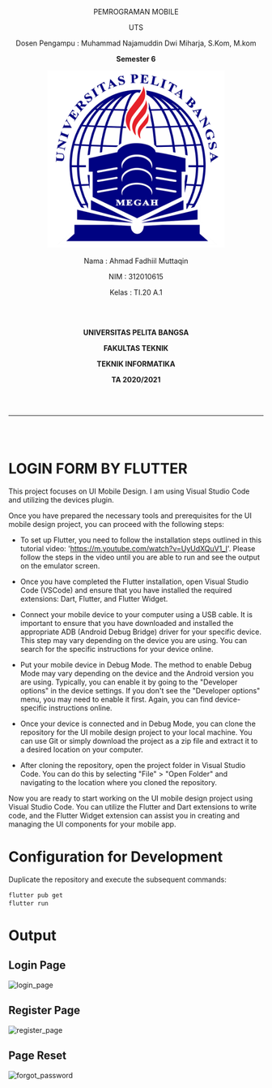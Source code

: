 <p align="center">PEMROGRAMAN MOBILE
</p>
<p align="center">
	UTS
</p>
<p align="center">
	Dosen Pengampu : Muhammad Najamuddin Dwi Miharja, S.Kom, M.kom
</p>
<p align="center"> 
	<b>Semester 6</b>
</p>

<p align="center">
	<img src="Logo/logo.png" alt="UPB" width="350" height="350">
</p>

<p align="center">
                 Nama  : Ahmad Fadhiil Muttaqin
</p>
<p align="center">
                 NIM   : 312010615
</p>
<p align="center">
                 Kelas : TI.20 A.1
</p>

<br/>
<br/>

<p align="center">
	<b>UNIVERSITAS PELITA BANGSA</b>
</p>
<p align="center">
	<b>FAKULTAS TEKNIK</b>
</p>
<p align="center">
	<b>TEKNIK INFORMATIKA</b>
</p>
<p align="center">
	<b>TA 2020/2021</b>
</p>

<br></br>

<hr>
</hr>

<br></br>

# LOGIN FORM BY FLUTTER

This project focuses on UI Mobile Design. I am using Visual Studio Code and utilizing the devices plugin.

Once you have prepared the necessary tools and prerequisites for the UI mobile design project, you can proceed with the following steps:

- To set up Flutter, you need to follow the installation steps outlined in this tutorial video: 'https://m.youtube.com/watch?v=UyUdXQuV1_I'. Please follow the steps in the video until you are able to run and see the output on the emulator screen.

- Once you have completed the Flutter installation, open Visual Studio Code (VSCode) and ensure that you have installed the required extensions: Dart, Flutter, and Flutter Widget. 

- Connect your mobile device to your computer using a USB cable. It is important to ensure that you have downloaded and installed the appropriate ADB (Android Debug Bridge) driver for your specific device. This step may vary depending on the device you are using. You can search for the specific instructions for your device online.

- Put your mobile device in Debug Mode. The  method to enable Debug Mode may vary depending on the device and the Android version you are using. Typically, you can enable it by going to the "Developer options" in the device settings. If you don't see the "Developer options" menu, you may need to enable it first. Again, you can find device-specific instructions online.

- Once your device is connected and in Debug Mode, you can clone the repository for the UI mobile design project to your local machine. You can use Git or simply download the project as a zip file and extract it to a desired location on your computer.

- After cloning the repository, open the project folder in Visual Studio Code. You can do this by selecting "File" > "Open Folder" and navigating to the location where you cloned the repository.

Now you are ready to start working on the UI mobile design project using Visual Studio Code. You can utilize the Flutter and Dart extensions to write code, and the Flutter Widget extension can assist you in creating and managing the UI components for your mobile app.

# Configuration for Development

Duplicate the repository and execute the subsequent commands:
```
flutter pub get
flutter run
```

# Output

## Login Page

![login_page](https://github.com/MrAding/UTS_Flutter_UI/assets/46867774/3b19acd6-aa05-4e6e-ac0d-5510250ca008)

## Register Page

![register_page](https://github.com/MrAding/UTS_Flutter_UI/assets/46867774/301cd561-17e1-4ee7-8a0a-a78d40d37a5b)

## Page Reset

![forgot_password](https://github.com/MrAding/UTS_Flutter_UI/assets/46867774/b207b8af-3795-448b-ba93-2a601bf7c09b)

